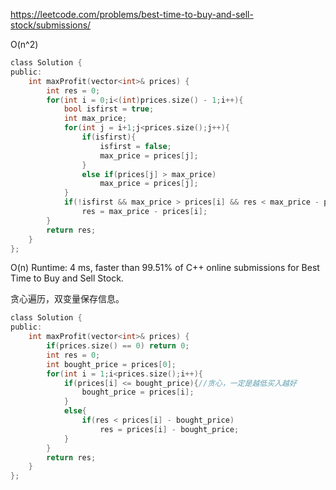 
https://leetcode.com/problems/best-time-to-buy-and-sell-stock/submissions/

O(n^2)

```c
class Solution {
public:
    int maxProfit(vector<int>& prices) {
        int res = 0;
        for(int i = 0;i<(int)prices.size() - 1;i++){
            bool isfirst = true;
            int max_price;
            for(int j = i+1;j<prices.size();j++){
                if(isfirst){
                    isfirst = false;
                    max_price = prices[j];
                }
                else if(prices[j] > max_price)
                    max_price = prices[j];
            }
            if(!isfirst && max_price > prices[i] && res < max_price - prices[i])
                res = max_price - prices[i];
        }
        return res;
    }
};
```


O(n)
Runtime: 4 ms, faster than 99.51% of C++ online submissions for Best Time to Buy and Sell Stock.

贪心遍历，双变量保存信息。
```c
class Solution {
public:
    int maxProfit(vector<int>& prices) {
        if(prices.size() == 0) return 0;
        int res = 0;
        int bought_price = prices[0];
        for(int i = 1;i<prices.size();i++){
            if(prices[i] <= bought_price){//贪心，一定是越低买入越好
                bought_price = prices[i];
            }
            else{
                if(res < prices[i] - bought_price)
                    res = prices[i] - bought_price;
            }
        }
        return res;
    }
};
```